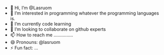- 👋 Hi, I’m @Lasruom 
- 👀 I’m interested in programming whatever the programming languages is.
- 🌱 I’m currently code learning
- 💞️ I’m looking to collaborate on github experts
- 📫 How to reach me ...............
- 😄 Pronouns: @lasruom
- ⚡ Fun fact: ...

<!---
Lasruom/Lasruom is a ✨ special ✨ repository because its `README.md` (this file) appears on your GitHub profile.
You can click the Preview link to take a look at your changes.
--->
